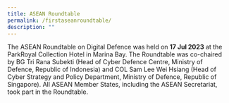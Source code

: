 ```yaml
---
title: ASEAN Roundtable
permalink: /firstaseanroundtable/
description: ""
---
```

The ASEAN Roundtable on Digital Defence was held on **17 Jul 2023** at the ParkRoyal Collection Hotel in Marina Bay. The Roundtable was co-chaired by BG Tri Rana Subekti (Head of Cyber Defence Centre, Ministry of Defence, Republic of Indonesia) and COL Sam Lee Wei Hsiang (Head of Cyber Strategy and Policy Department, Ministry of Defence, Republic of Singapore). All ASEAN Member States, including the ASEAN Secretariat, took part in the Roundtable.